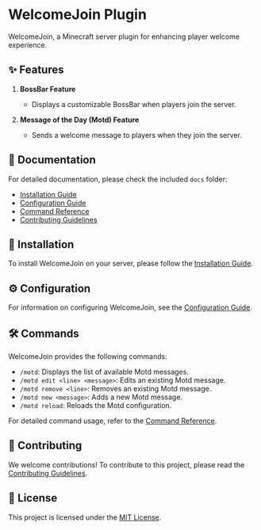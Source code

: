 # WelcomeJoin Plugin

WelcomeJoin, a Minecraft server plugin for enhancing player welcome experience.

## ✨ Features

1. **BossBar Feature**
    - Displays a customizable BossBar when players join the server.

2. **Message of the Day (Motd) Feature**
    - Sends a welcome message to players when they join the server.

## 📖 Documentation

For detailed documentation, please check the included `docs` folder:

- [Installation Guide](docs/INSTALLATION.md)
- [Configuration Guide](docs/CONFIGURATION.md)
- [Command Reference](docs/COMMANDS.md)
- [Contributing Guidelines](docs/CONTRIBUTING.md)

## 🚀 Installation

To install WelcomeJoin on your server, please follow the [Installation Guide](docs/INSTALLATION.md).

## ⚙️ Configuration

For information on configuring WelcomeJoin, see the [Configuration Guide](docs/CONFIGURATION.md).

## 🛠️ Commands

WelcomeJoin provides the following commands:

- `/motd`: Displays the list of available Motd messages.
- `/motd edit <line> <message>`: Edits an existing Motd message.
- `/motd remove <line>`: Removes an existing Motd message.
- `/motd new <message>`: Adds a new Motd message.
- `/motd reload`: Reloads the Motd configuration.

For detailed command usage, refer to the [Command Reference](docs/COMMANDS.md).

## 🤝 Contributing

We welcome contributions! To contribute to this project, please read the [Contributing Guidelines](docs/CONTRIBUTING.md).

## 📜 License

This project is licensed under the [MIT License](LICENSE).
